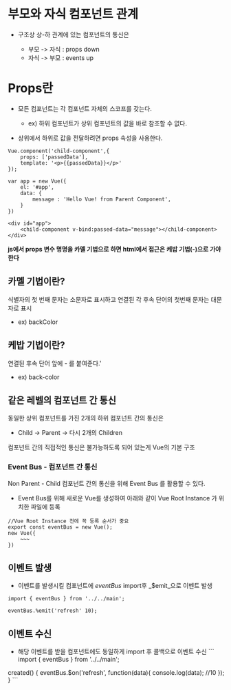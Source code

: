 # 부모와 자식 컴포넌트 관계

- 구조상 상-하 관계에 있는 컴포넌트의 통신은

  - 부모 -> 자식 : props down
  - 자식 -> 부모 : events up

# Props란

- 모든 컴포넌트는 각 컴포넌트 자체의 스코프를 갖는다.

  - ex) 하위 컴포넌트가 상위 컴포넌트의 값을 바로 참조할 수 없다.

- 상위에서 하위로 값을 전달하려면 props 속성을 사용한다.

```
Vue.component('child-component',{
    props: ['passedData'],
    template: '<p>{{passedData}}</p>'
});

var app = new Vue({
    el: '#app',
    data: {
        message : 'Hello Vue! from Parent Component',
    }
})
```

```
<div id="app">
    <child-component v-bind:passed-data="message"></child-component>
</div>
```

**js에서 props 변수 명명을 카멜 기법으로 하면 html에서 접근은 케밥 기법(-)으로 가야한다**

## 카멜 기법이란?

식별자의 첫 번째 문자는 소문자로 표시하고 연결된 각 후속 단어의 첫번째 문자는 대문자로 표시

- ex) backColor

## 케밥 기법이란?

연결된 후속 단어 앞에 - 를 붙여준다.'

- ex) back-color

## 같은 레벨의 컴포넌트 간 통신

동일한 상위 컴포넌트를 가진 2개의 하위 컴포넌트 간의 통신은

- Child -> Parent -> 다시 2개의 Children

컴포넌트 간의 직접적인 통신은 불가능하도록 되어 있는게 Vue의 기본 구조

### Event Bus - 컴포넌트 간 통신

Non Parent - Child 컴포넌트 간의 통신을 위해 Event Bus 를 활용할 수 있다.

- Event Bus를 위해 새로운 Vue를 생성하여 아래와 같이 Vue Root Instance 가 위치한 파일에 등록

```
//Vue Root Instance 전에 꼭 등록 순서가 중요
export const eventBus = new Vue();
new Vue({
    ~~~
})
```

## 이벤트 발생

- 이벤트를 발생시킬 컴포넌트에 _eventBus_ import후 _$emit_으로 이벤트 발생

```
import { eventBus } from '../../main';

eventBus.%emit('refresh' 10);
```

## 이벤트 수신

- 해당 이벤트를 받을 컴포넌트에도 동일하게 import 후 콜백으로 이벤트 수신 ``` import { eventBus } from '../../main';

created() { eventBus.$on('refresh', function(data){ console.log(data); //10 }); } ```
